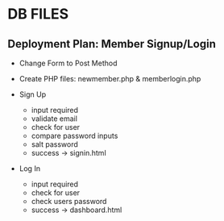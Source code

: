 DB FILES
======

Deployment Plan: Member Signup/Login
------

* Change Form to Post Method
* Create PHP files: newmember.php & memberlogin.php

* Sign Up
	* input required
	* validate email
	* check for user
	* compare password inputs
	* salt password
	* success -> signin.html

* Log In
	* input required
	* check for user
	* check users password
	* success -> dashboard.html
